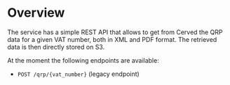 # Overview

The service has a simple REST API that allows to get from Cerved the QRP data for a given VAT number, both in XML and PDF format.
The retrieved data is then directly stored on S3.

At the moment the following endpoints are available:
- `POST /qrp/{vat_number}` (legacy endpoint)
